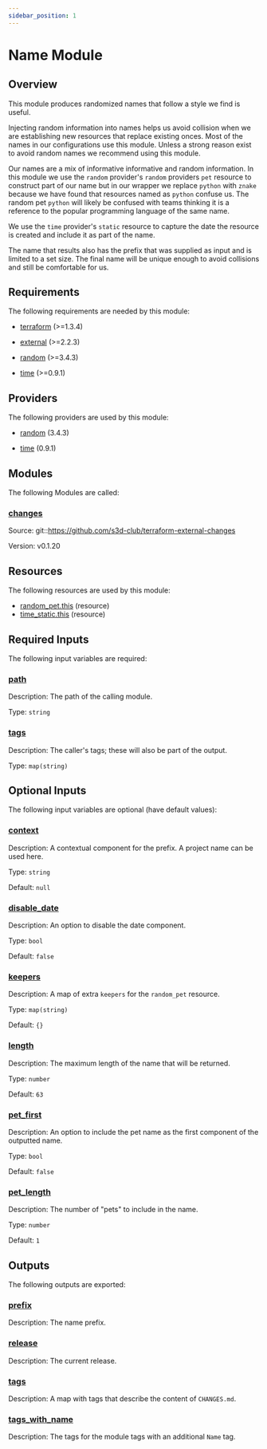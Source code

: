 ```yaml
---
sidebar_position: 1
---
```


# Name Module

## Overview
This module produces randomized names that follow a style we find is useful.

Injecting random information into names helps us avoid collision when we are
establishing new resources that replace existing onces. Most of the names in our
configurations use this module. Unless a strong reason exist to avoid random
names we recommend using this module.

Our names are a mix of informative informative and random information. In this
module we use the `random` provider's `random` providers `pet` resource to
construct part of our name but in our wrapper we replace `python` with `znake`
because we have found that resources named as `python` confuse us. The random
pet `python` will likely be confused with teams thinking it is a reference to
the popular programming language of the same name.

We use the `time` provider's `static` resource to capture the date the resource
is created and include it as part of the name.

The name that results also has the prefix that was supplied as input and is
limited to a set size. The final name will be unique enough to avoid collisions
and still be comfortable for us.

[chge]: ./CHANGES.md
[code]: ./CODE-OF-CONDUCT.md
[cont]: ./CONTRIBUTING.md
[lice]: ./LICENSE.md

## Requirements

The following requirements are needed by this module:

- <a name="requirement_terraform"></a> [terraform](#requirement\_terraform) (>=1.3.4)

- <a name="requirement_external"></a> [external](#requirement\_external) (>=2.2.3)

- <a name="requirement_random"></a> [random](#requirement\_random) (>=3.4.3)

- <a name="requirement_time"></a> [time](#requirement\_time) (>=0.9.1)

## Providers

The following providers are used by this module:

- <a name="provider_random"></a> [random](#provider\_random) (3.4.3)

- <a name="provider_time"></a> [time](#provider\_time) (0.9.1)

## Modules

The following Modules are called:

### <a name="module_changes"></a> [changes](#module\_changes)

Source: git::https://github.com/s3d-club/terraform-external-changes

Version: v0.1.20

## Resources

The following resources are used by this module:

- [random_pet.this](https://registry.terraform.io/providers/hashicorp/random/latest/docs/resources/pet) (resource)
- [time_static.this](https://registry.terraform.io/providers/hashicorp/time/latest/docs/resources/static) (resource)

## Required Inputs

The following input variables are required:

### <a name="input_path"></a> [path](#input\_path)

Description: The path of the calling module.

Type: `string`

### <a name="input_tags"></a> [tags](#input\_tags)

Description: The caller's tags; these will also be part of the output.

Type: `map(string)`

## Optional Inputs

The following input variables are optional (have default values):

### <a name="input_context"></a> [context](#input\_context)

Description: A contextual component for the prefix. A project name can be used here.

Type: `string`

Default: `null`

### <a name="input_disable_date"></a> [disable\_date](#input\_disable\_date)

Description: An option to disable the date component.

Type: `bool`

Default: `false`

### <a name="input_keepers"></a> [keepers](#input\_keepers)

Description: A map of extra `keepers` for the `random_pet` resource.

Type: `map(string)`

Default: `{}`

### <a name="input_length"></a> [length](#input\_length)

Description: The maximum length of the name that will be returned.

Type: `number`

Default: `63`

### <a name="input_pet_first"></a> [pet\_first](#input\_pet\_first)

Description: An option to include the pet name as the first component of the outputted name.

Type: `bool`

Default: `false`

### <a name="input_pet_length"></a> [pet\_length](#input\_pet\_length)

Description: The number of "pets" to include in the name.

Type: `number`

Default: `1`

## Outputs

The following outputs are exported:

### <a name="output_prefix"></a> [prefix](#output\_prefix)

Description: The name prefix.

### <a name="output_release"></a> [release](#output\_release)

Description: The current release.

### <a name="output_tags"></a> [tags](#output\_tags)

Description: A map with tags that describe the content of `CHANGES.md`.

### <a name="output_tags_with_name"></a> [tags\_with\_name](#output\_tags\_with\_name)

Description: The tags for the module tags with an additional `Name` tag.
